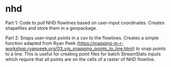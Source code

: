 # nhd

Part 1: Code to pull NHD flowlines based on user-input coordinates. Creates shapefiles and store them in a geopackage. 

Part 2: Snaps user-input points in a csv to the flowlines. Creates a simple function adapted from Ryan Peek (https://mapping-in-r-workshop.ryanpeek.org/03_vig_snapping_points_to_line.html) to snap points to a line. This is useful for creating point files for batch StreamStats inputs which require that all points are on the cells of a raster of NHD flowline. 